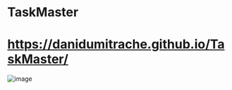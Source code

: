 # TaskMaster
# https://danidumitrache.github.io/TaskMaster/
![image](https://user-images.githubusercontent.com/76882185/224592382-5e088d7f-2b9e-4fd4-8e3e-e9e30751f489.png)
